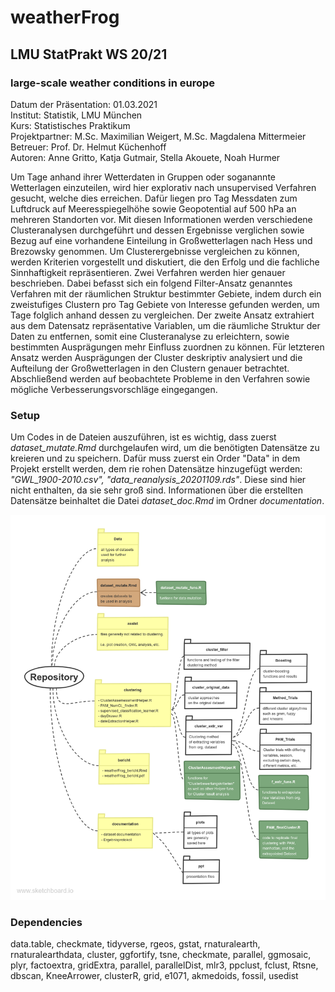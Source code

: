 # weatherFrog
## LMU StatPrakt WS 20/21
### large-scale weather conditions in europe

Datum der Präsentation: 01.03.2021  
Institut: Statistik, LMU München  
Kurs: Statistisches Praktikum  
Projektpartner: M.Sc. Maximilian Weigert, M.Sc. Magdalena Mittermeier  
Betreuer: Prof. Dr. Helmut Küchenhoff  
Autoren: Anne Gritto, Katja Gutmair, Stella Akouete, Noah Hurmer


Um Tage anhand ihrer Wetterdaten in Gruppen oder soganannte Wetterlagen einzuteilen, wird hier explorativ nach unsupervised Verfahren gesucht, welche dies erreichen. Dafür liegen pro Tag Messdaten zum Luftdruck auf Meeresspiegelhöhe sowie Geopotential auf 500 hPa an mehreren Standorten vor. Mit diesen Informationen werden verschiedene Clusteranalysen durchgeführt und dessen Ergebnisse verglichen sowie Bezug auf eine vorhandene Einteilung in Großwetterlagen nach Hess und Brezowsky genommen. Um Clusterergebnisse vergleichen zu können, werden Kriterien vorgestellt und diskutiert, die den Erfolg und die fachliche Sinnhaftigkeit repräsentieren. Zwei Verfahren werden hier genauer beschrieben. Dabei befasst sich ein folgend Filter-Ansatz genanntes Verfahren mit der räumlichen Struktur bestimmter Gebiete, indem durch ein zweistufiges Clustern pro Tag Gebiete von Interesse gefunden werden, um Tage folglich anhand dessen zu vergleichen. Der zweite Ansatz extrahiert aus dem Datensatz repräsentative Variablen, um die räumliche Struktur der Daten zu entfernen, somit eine Clusteranalyse zu erleichtern, sowie bestimmten Ausprägungen mehr Einfluss zuordnen zu können. Für letzteren Ansatz werden Ausprägungen der Cluster deskriptiv analysiert und die Aufteilung der Großwetterlagen in den Clustern genauer betrachtet. Abschließend werden auf beobachtete Probleme in den Verfahren sowie mögliche Verbesserungsvorschläge eingegangen.


### Setup

Um Codes in de Dateien auszuführen, ist es wichtig, dass zuerst *dataset_mutate.Rmd* durchgelaufen wird, um die benötigten Datensätze zu kreieren und zu speichern.
Dafür muss zuerst ein Order "Data" in dem Projekt erstellt werden, dem rie rohen Datensätze hinzugefügt werden: *"GWL_1900-2010.csv", "data_reanalysis_20201109.rds"*.
Diese sind hier nicht enthalten, da sie sehr groß sind. Informationen über die erstellten Datensätze beinhaltet die Datei *dataset_doc.Rmd* im Ordner *documentation*.
 
![](documentation/structure.png) 
 

### Dependencies

data.table, checkmate, tidyverse, rgeos, gstat, rnaturalearth, rnaturalearthdata, cluster, ggfortify, tsne, checkmate, parallel, ggmosaic, plyr, factoextra, gridExtra, parallel, parallelDist, mlr3, ppclust, fclust, Rtsne, dbscan, KneeArrower, clusterR, grid, e1071, akmedoids, fossil, usedist

